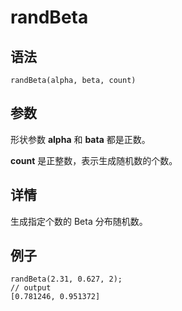 # randBeta

## 语法

`randBeta(alpha, beta, count)`

## 参数

形状参数 **alpha** 和 **bata** 都是正数。

**count** 是正整数，表示生成随机数的个数。

## 详情

生成指定个数的 Beta 分布随机数。

## 例子

```
randBeta(2.31, 0.627, 2);
// output
[0.781246, 0.951372]
```

